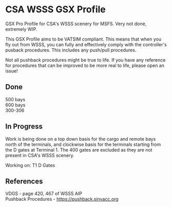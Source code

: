 # CSA WSSS GSX Profile
GSX Pro Profile for CSA's WSSS scenery for MSFS. Very not done, extremely WIP.

This GSX Profile aims to be VATSIM compliant. This means that when you fly out from WSSS, you can fully and effectively comply with the controller's pusback procedures. This includes any push/pull procedures.

Not all pushback procedures might be true to life. If you have any reference for procedures that can be improved to be more real to life, please open an issue!

## Done
500 bays  
600 bays  
300-306

## In Progress
Work is being done on a top down basis for the cargo and remote bays north of the terminals, and clockwise basis for the terminals starting from the D gates at Terminal 1. The 400 gates are excluded as they are not present in CSA's WSSS scenery.

Working on: T1 D Gates

## References
VDGS - page 420, 467 of WSSS AIP  
Pushback Procedures - https://pushback.sinvacc.org